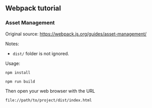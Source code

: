 ## Webpack tutorial

### Asset Management

Original source: https://webpack.js.org/guides/asset-management/

Notes:
- `dist/` folder is not ignored.


Usage:

`npm install`

`npm run build`

Then open your web browser with the URL

`file://path/to/project/dist/index.html`
